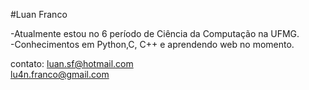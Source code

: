 #Luan Franco

-Atualmente estou no 6 período de Ciência da Computação na UFMG.</br> 
-Conhecimentos em Python,C, C++ e aprendendo web no momento.</br> 


contato: luan.sf@hotmail.com </br> lu4n.franco@gmail.com
